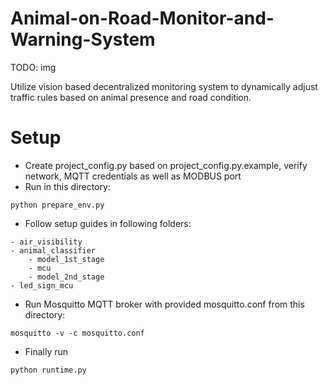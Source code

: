 # Animal-on-Road-Monitor-and-Warning-System

TODO: img

Utilize vision based decentralized monitoring system to dynamically adjust traffic rules based on animal presence and road condition.

# Setup
* Create project_config.py based on project_config.py.example, verify network, MQTT credentials as well as MODBUS port
* Run in this directory:
```
python prepare_env.py
```
* Follow setup guides in following folders:
```
- air_visibility
- animal_classifier
    - model_1st_stage
    - mcu
    - model_2nd_stage
- led_sign_mcu
```
* Run Mosquitto MQTT broker with provided mosquitto.conf from this directory:
```
mosquitto -v -c mosquitto.conf
```
* Finally run
```
python runtime.py
```